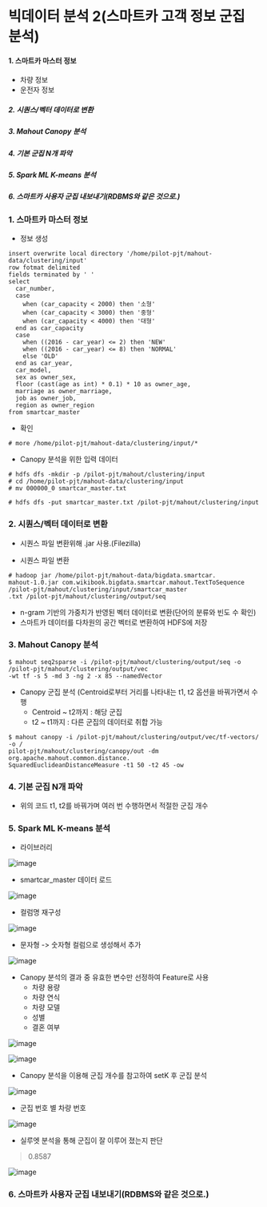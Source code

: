 # 빅데이터 분석 2(스마트카 고객 정보 군집 분석)

#### 1. 스마트카 마스터 정보
- 차량 정보
- 운전자 정보
##### 2. 시퀀스/벡터 데이터로 변환
##### 3. Mahout Canopy 분석
##### 4. 기본 군집 N개 파악
##### 5. Spark ML K-means 분석
##### 6. 스마트카 사용자 군집 내보내기(RDBMS와 같은 것으로.)

### 1. 스마트카 마스터 정보

- 정보 생성
```
insert overwrite local directory '/home/pilot-pjt/mahout-data/clustering/input'
row fotmat delimited
fields terminated by ' '
select
  car_number,
  case
    when (car_capacity < 2000) then '소형'
    when (car_capacity < 3000) then '중형'
    when (car_capacity < 4000) then '대형'
  end as car_capacity
  case
    when ((2016 - car_year) <= 2) then 'NEW'
    when ((2016 - car_year) <= 8) then 'NORMAL'
    else 'OLD'
  end as car_year,
  car_model,
  sex as owner_sex,
  floor (cast(age as int) * 0.1) * 10 as owner_age,
  marriage as owner_marriage,
  job as owner_job,
  region as owner_region
from smartcar_master
```

- 확인

`# more /home/pilot-pjt/mahout-data/clustering/input/*`

- Canopy 분석을 위한 입력 데이터

```
# hdfs dfs -mkdir -p /pilot-pjt/mahout/clustering/input
# cd /home/pilot-pjt/mahout-data/clustering/input
# mv 000000_0 smartcar_master.txt

# hdfs dfs -put smartcar_master.txt /pilot-pjt/mahout/clustering/input
```

### 2. 시퀀스/벡터 데이터로 변환

- 시퀀스 파일 변환위해 .jar 사용.(Filezilla)

- 시퀀스 파일 변환

```
# hadoop jar /home/pilot-pjt/mahout-data/bigdata.smartcar.
mahout-1.0.jar com.wikibook.bigdata.smartcar.mahout.TextToSequence /pilot-pjt/mahout/clustering/input/smartcar_master
.txt /pilot-pjt/mahout/clustering/output/seq
```

- n-gram 기반의 가중치가 반영된 벡터 데이터로 변환(단어의 분류와 빈도 수 확인)
- 스마트카 데이터를 다차원의 공간 벡터로 변환하여 HDFS에 저장

### 3. Mahout Canopy 분석

```
$ mahout seq2sparse -i /pilot-pjt/mahout/clustering/output/seq -o /pilot-pjt/mahout/clustering/output/vec
-wt tf -s 5 -md 3 -ng 2 -x 85 --namedVector
```

- Canopy 군집 분석 (Centroid로부터 거리를 나타내는 t1, t2 옵션을 바꿔가면서 수행
  - Centroid ~ t2까지 : 해당 군집
  - t2 ~ t1까지 : 다른 군집의 데이터로 취합 가능
```
$ mahout canopy -i /pilot-pjt/mahout/clustering/output/vec/tf-vectors/ -o /
pilot-pjt/mahout/clustering/canopy/out -dm org.apache.mahout.common.distance.
SquaredEuclideanDistanceMeasure -t1 50 -t2 45 -ow
```

### 4. 기본 군집 N개 파악

- 위의 코드 t1, t2를 바꿔가며 여러 번 수행하면서 적절한 군집 개수 

### 5. Spark ML K-means 분석

- 라이브러리

![image](https://user-images.githubusercontent.com/43158502/136694136-84ab056a-b847-4ff9-b39b-3493522d3d63.png)

- smartcar_master 데이터 로드

![image](https://user-images.githubusercontent.com/43158502/136694147-bf13b259-686a-4d43-b74c-41667b594f7d.png)

- 컬럼명 재구성

![image](https://user-images.githubusercontent.com/43158502/136694163-cbd4ba1f-44f3-42d4-b6f9-e42d4e1bf8ce.png)

- 문자형 -> 숫자형 컬럼으로 생성해서 추가

![image](https://user-images.githubusercontent.com/43158502/136694179-fb29f9ec-1c02-4b27-9338-f797dc90bae5.png)

- Canopy 분석의 결과 중 유효한 변수만 선정하여 Feature로 사용
  - 차량 용량
  - 차량 연식
  - 차량 모델
  - 성별
  - 결혼 여부
  
![image](https://user-images.githubusercontent.com/43158502/136694228-db968c92-02dd-4a71-a8d9-3837d84fa037.png)

![image](https://user-images.githubusercontent.com/43158502/136694250-72006aab-238e-4910-9600-a3bbc342afd0.png)

- Canopy 분석을 이용해 군집 개수를 참고하여 setK 후 군집 분석

![image](https://user-images.githubusercontent.com/43158502/136694275-d7c6789a-006f-4a14-b009-75126d0a29fe.png)

- 군집 번호 별 차량 번호

![image](https://user-images.githubusercontent.com/43158502/136694294-de9dc1d5-cfca-4ddc-a2be-79a21a32c724.png)

- 실루엣 분석을 통해 군집이 잘 이루어 졌는지 판단
> 0.8587

![image](https://user-images.githubusercontent.com/43158502/136694313-8c0ea782-3bc8-414a-ac5c-dea7de8b1246.png)

### 6. 스마트카 사용자 군집 내보내기(RDBMS와 같은 것으로.)
